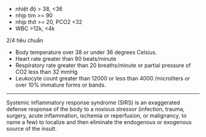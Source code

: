 
- nhiệt độ > 38, <36
- nhịp tim >= 90
- nhịp thở >= 20, PCO2 <32
- WBC >12k, <4k


2/4 tiêu chuẩn
- Body temperature over 38 or under 36 degrees Celsius.
- Heart rate greater than 90 beats/minute
- Respiratory rate greater than 20 breaths/minute or partial pressure of CO2 less than 32 mmHg
- Leukocyte count greater than 12000 or less than 4000 /microliters or over 10% immature forms or bands.

--- 
Systemic inflammatory response syndrome (SIRS) is an exaggerated defense response of the body to a noxious stressor (infection, trauma, surgery, acute inflammation, ischemia or reperfusion, or malignancy, to name a few) to localize and then eliminate the endogenous or exogenous source of the insult.